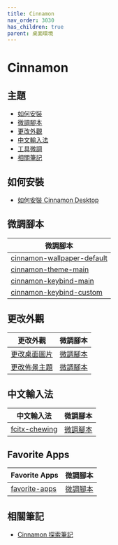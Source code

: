 ```yaml
---
title: Cinnamon
nav_order: 3030
has_children: true
parent: 桌面環境
---
```



# Cinnamon


## 主題

* [如何安裝](#如何安裝)
* [微調腳本](#微調腳本)
* [更改外觀](#更改外觀)
* [中文輸入法](#中文輸入法)
* [工具微調](#工具微調)
* [相關筆記](#相關筆記)


## 如何安裝

* [如何安裝 Cinnamon Desktop](https://samwhelp.github.io/note-about-ubuntu/read/desktop_environment/cinnamon/install.html)


## 微調腳本

| 微調腳本 |
| --- |
| [cinnamon-wallpaper-default](https://github.com/samwhelp/note-about-ubuntu/tree/gh-pages/_demo/adjustment/de/cinnamon/part/cinnamon-wallpaper-default) |
| [cinnamon-theme-main](https://github.com/samwhelp/note-about-ubuntu/tree/gh-pages/_demo/adjustment/de/cinnamon/part/cinnamon-theme-main) |
| [cinnamon-keybind-main](https://github.com/samwhelp/note-about-ubuntu/tree/gh-pages/_demo/adjustment/de/cinnamon/part/cinnamon-keybind-main) |
| [cinnamon-keybind-custom](https://github.com/samwhelp/note-about-ubuntu/tree/gh-pages/_demo/adjustment/de/cinnamon/part/cinnamon-keybind-custom) |


## 更改外觀

| 更改外觀 | 微調腳本 |
| --- | --- |
| [更改桌面圖片](https://samwhelp.github.io/note-about-ubuntu/read/flavours/cinnamon/adjustment/wallpaper.html) | [微調腳本](https://github.com/samwhelp/note-about-ubuntu/tree/gh-pages/_demo/adjustment/de/cinnamon/part/cinnamon-wallpaper-default) |
| [更改佈景主題](https://samwhelp.github.io/note-about-ubuntu/read/flavours/cinnamon/adjustment/theme.html) | [微調腳本](https://github.com/samwhelp/note-about-ubuntu/tree/gh-pages/_demo/adjustment/de/cinnamon/part/cinnamon-theme-main) |


## 中文輸入法

| 中文輸入法 | 微調腳本 |
| --- | --- |
| [fcitx-chewing](https://samwhelp.github.io/note-about-ubuntu/read/adjustment/env/im.html#fcitx-chwing) | [微調腳本](https://github.com/samwhelp/note-about-ubuntu/tree/gh-pages/_demo/adjustment/env/im/fcitx-chewing) |


## Favorite Apps

| Favorite Apps | 微調腳本 |
| --- | --- |
| [favorite-apps](https://samwhelp.github.io/note-about-ubuntu/read/flavours/cinnamon/adjustment/favorite-apps.html) | [微調腳本](https://github.com/samwhelp/note-about-ubuntu/tree/gh-pages/_demo/adjustment/part-cinnamon/cinnamon-favorite-apps) |




## 相關筆記

* [Cinnamon 探索筆記](https://samwhelp.github.io/note-about-cinnamon/)
